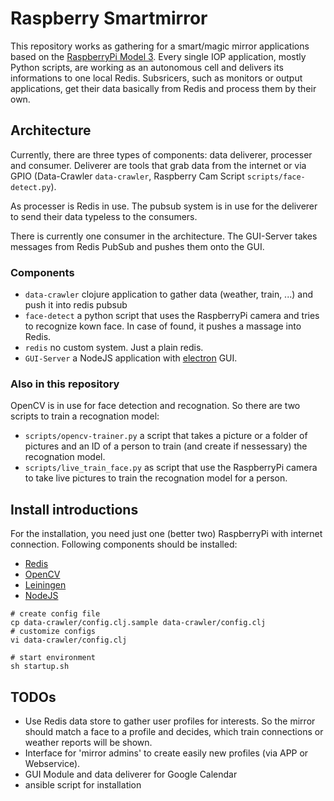 # Raspberry Smartmirror

This repository works as gathering for a smart/magic mirror applications based on the [RaspberryPi Model 3](https://www.raspberrypi.org/products/raspberry-pi-3-model-b/). Every single IOP application, mostly Python scripts, are working as an autonomous cell and delivers its informations to one local Redis. Subsricers, such as monitors or output applications, get their data basically from Redis and process them by their own.


## Architecture

Currently, there are three types of components: data deliverer, processer and consumer. Deliverer are tools that grab data from the internet or via GPIO (Data-Crawler ```data-crawler```, Raspberry Cam Script ```scripts/face-detect.py```). 

As processer is Redis in use. The pubsub system is in use for the deliverer to send their data typeless to the consumers.

There is currently one consumer in the architecture. The GUI-Server takes messages from Redis PubSub and pushes them onto the GUI.

### Components

+ ```data-crawler``` clojure application to gather data (weather, train, ...) and push it into redis pubsub
+ ```face-detect``` a python script that uses the RaspberryPi camera and tries to recognize kown face. In case of found, it pushes a massage into Redis.
+ ```redis``` no custom system. Just a plain redis.
+ ```GUI-Server``` a NodeJS application with [electron](https://electron.atom.io/) GUI.

### Also in this repository
OpenCV is in use for face detection and recognation. So there are two scripts to train a recognation model:

+ ```scripts/opencv-trainer.py``` a script that takes a picture or a folder of pictures and an ID of a person to train (and create if nessessary) the recognation model.
+ ```scripts/live_train_face.py``` as script that use the RaspberryPi camera to take live pictures to train the recognation model for a person.


## Install introductions

For the installation, you need just one (better two) RaspberryPi with internet connection. Following components should be installed:

+ [Redis](http://mjavery.blogspot.de/2016/05/setting-up-redis-on-raspberry-pi.html)
+ [OpenCV](http://www.pyimagesearch.com/2016/04/18/install-guide-raspberry-pi-3-raspbian-jessie-opencv-3/)
+ [Leiningen](https://leiningen.org/)
+ [NodeJS](https://nodejs.org/en/)



```shell
# create config file
cp data-crawler/config.clj.sample data-crawler/config.clj
# customize configs
vi data-crawler/config.clj 

# start environment
sh startup.sh
```


## TODOs
+ Use Redis data store to gather user profiles for interests. So the mirror should match a face to a profile and decides, which train connections or weather reports will be shown.
+ Interface for 'mirror admins' to create easily new profiles (via APP or Webservice).
+ GUI Module and data deliverer for Google Calendar
+ ansible script for installation
